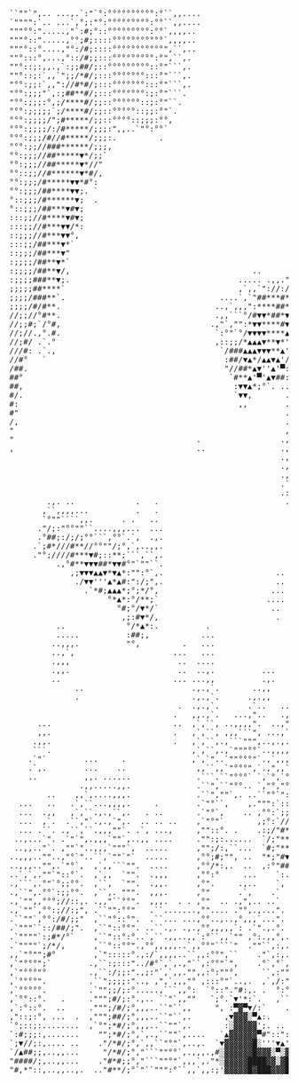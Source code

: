 <pre>
``""`",.. ...,.`:"`°:°°°°°°°°°°:°``,,....                       ,://°°°,              ....;*▲▲▼*#;".  ..... ....    .   
`"""":`.. ...`,°;:"°:°°°°°°°°°:°°``,,....                       `:/#:°°`.  ..        ...../▼''▼▼*;".  .,.......    ... .
"""°°:".....,"`:#;°::°°°°°°°°°:°°`,,,,..                        `;#*#:°`. ,`.        .....#'''▲▼#;".   ,,......    .....
"""°::".....,°°;#;::::°°°°°°°°°°°`,,,,..                        `;*▼▼;°`.."°,   .    .,...*''''▲//°.   .,......    .,...
"""°::°....,"°:/#;::::°°°°°°°°°°°",``,..                        "/*▼▼#:`".":`        .`.,,*''''▲#/°.   ,,.,....   .,`...
""°:::°,...,°::/#;;:::°°°°°°°°°:°",``,.                         "/▼▼▲*;`",°;`        .`,,`*'''''#/°.   ,,,,,...   ,``,,,
""°::;:,,.,`:;;##/;::°°°°°°°°°::°"```,.                         `/▼▲▲▼;`°`:/"   ...  .",,"▼▀'▀▀'▼/°.   ,`,,,.,..  ,"`,,,
""°::;:`,,`";;/*#/;:::°°°°°°°:::°"```,.                         "/▼▲'▼;";":/°,,, ..  .°`,°▼▀▀▀▀'▼/°.   ,`,,,,,..  ,"`,,,
"°°:;;:`,,"://#*#/;:::°°°°°°°:::°"```,.                         "#▼▲'▲;";°;#/°:`...  .°`,°▲'▀▀▀'▼#°.   ,`,,,,,,,  `"",`,
"°°:;;;"`,:;##**#/;:::°°°°°°°:;:°"```.                          "#▼▲'▲;°#:#*#:/".,...,°",°▲'▀▀▀'▼#°.   .`,,,,,,. .`""```
"°°:;;;:°,;/****#/;;::°°°°°°::;:°"``.                           "#▼''▲/:#;**#°/°.,,..,°"`°▲'▀▀▀'▼#°.   .```,,,. ..`°"`""
°°°:;;;;;`;/****#/;;::°°°°°::;;:°"`.                           ."#▼'''/:#/*▼*:#:,,`,.,°"`°▲'▀'''▲#°.    ,```,`. ..`°"`""
°°°:;;;;/";#*****/;;::°°°°::;;;:°°,                            ."#▲'''#:#/*▼▼;#:,,``,,°°`°▼'▀▲''▲#°.    ,`````....`,,"""
°°°:;;;;/:/#*****/;;;:",,..`"°:°°`                             ."#▲'▀'#°//*▼*/#:,,""`,"°":▲▼**▲▀▲#°.    `"````....,  `"°
°°°:;;;/#//#*****/;;;:.         .                              ."#▲'▀'#::;/**;#:,`""``°°°;/, `#;▲#°.    `"````. .,. .,"°
°°°:;;//###******/;;;,                                         ."#▲'▀▀*°°/:*▼;;°,`°:"`°°°/"  .°`#;,     ,"```, .,,.."`°°
°°:;;;//##*****▼*/;;`                                          ."#▲▀▀'▼°:/:;:;;°,`:/:":°°/"   ,.,.      .""``...,,"``,°°
°°:;;;//##*****▼*//"                                           ."*'▀▀▀▼:;#;/":/°``:#;°:::;,             .""``...,,:` .°°
°°::;;//#******▼*#/,                                            "*'▀▀'▼;/▼/#°:/°``:*;::::;.              ""`. .,``.` ,°°
°°:;;;/#*****▼▼*#°:                                            .°*'▀▀'▼;#▲#*°:#:"":*//:;//.              """. .,``,".,°°
°°:;;;/##****▼▼;. `                                            .°*'▀▀▀▼;#▲**:/*;°":*/#;;##.              `"". .,`",°.,°:
°::;;;/#******▼;  .                                            .°*'▀▀▀▲/*'*▼;#*/:°:*/#:;##.              ."`. .,```:,`°:
°::;;;/##***▼#▼;                                               .°*'▼:;▼#▼'▼▼/▼▼/;::*#/":##.              .``. .```";``°:
:::;;//#****▼#▼;                                               .°▼▲,  "*▼'▲▲#'▼/;°;*#/.;**.              .``. .```°/"`:;
:::;;//#***▼▼/*:                                               .°▼;   ,▼▼'▲▲*'▲#;":**:.:::               .``. .`"":#°`°;
::;;;//#***▼▼°,                                                .°`    `▲▼'▼**'▲#/":*#,.`                 .,.  .`":;*°`°;
:::;;/##***▼*`                                                  .     `▲▼▀*,/'▲▼:`:*#,                   ..   .`":/*:":;
::;;;/##***▼"                                                         "'▲'# °▀▲▲:":*#.                   ..   .`":#▼/":/
:;;;;/##**▼*`                                                         "▲;`° °▀▲▲;":▼/                         .`";#*#°:/
:;;;;/##**▼/,                                       ..             ..."*"`:.;'▲▲▼#;/;                         ."°;#/*°:/
:;;;;###**▼;.                                    ..... .,,."::°°°°°/;.;▲**▼*▲▀▀▀░▀▲/".    .                   .":/;"▼::/
;;;;;##****`                                     ,`,,`"://:/▲▲'''▲''#`#▀░░░▓▓▓▓▓▓▓▀/`.                        .°:#° #///
;;;;/###**`.                                 ....`,`"##***#*▲▀░░░░░'#"/▀░▓▓▓▓▓▓▓▀▲::/.                        .":*: `###
;;;;/#/#**.                                 ..,`,,,":****##*▲'░░░░░'#:/▀░░░▓▓▀▲*°:##,                          `;#: ,*##
//;;//°#**.                                 .,,```°/#▼▼*##*▼▲'▀░░░░▀#::▀▓▓▓▀▼°°°#;"        ...            .    ,:#: `▼*#
//;;#;`/°#,                                .,"`,"":*▼▼****#▼▲▀░░░▓▓▲°;°▼▼#:,"*;°,       ......            .     ``. ,▼▼*
//;//.,°.#.                                 `:°"`°/▼▼▼▼****▲'░░▓▓▀*,°/:..   `,         ........          ...         #▲▼
//;#/ .`.°                                  ,::;;/*▲▲▲▼**▼*'░▓▓▲;°:;;/;.,...           ........          ....        ,*▲
///#: .`.,                                   `/###▲▲▲▼▼▼**▲'*#/""#;;,";,",,.           ........          ....         `#
//#°   `                                      :##/▼▲*/▲▲▼▲'/. "▼▼,    "``,`°.          ........         ......         :
/##.                                          "//##*▲▼''▲'▀:. `".     .,,,/;`          .........        .......        :
##°                                            `#**▲'▀'▲▼##:..         .`:°.            .......          ......        :
##,                                             :▼▼▲*;°`. ..,.         .:°              .......        .........     ..;
#/.                                             `▼▼,       .,.         ,`                ......       ...........   .``;
#:                                               ,,        .,.         °                  ....          .........   ."`.
#"                                                         .,.        .:.                 ...           .........   .   
/,                                                         .,.                            .             ......... .     
"                                                          ,,.      .                                   .   ......      
"                                       .                 .,,.  ..  .                                   .    ....       
,                                       ..                .,`. ... ..                                       .....       
                                                          .,`. ......                                       .....       
                                                          .,`,.......                                       .....       
                                                          .,°;`.,....       .                               .....       
                                                          .`*#.,,....       . ..      .                      .....    . 
                                                          .:/ .,`,. ..      ..,.    ...                     ......    . 
        .,. ..             .   .                           .. .,`,  ..     ...,,   ..,,.                    ...       . 
       ,``,,,,...          .   .                              .`", ..      ...,.  ..,,,,.                             . 
       `°""````,,.      . .   ..                             .,`", ..      .,,,. ...,``,...                      .      
      ."/;:"°°""``....,,,...  ...                            .,`",          ,,`...,,```,...                     ..      
      .°##;:/;/;°°```,°°`.`,  .,.                            .,`",   .`,   .,.`,..,,`"``.....     ....          ..     .
     .`;#*///#**//°°""/;°,`,..,,.                            .``",...;*:.."",,``..,,`°"`,.....   .`...                 .
     ."°;////#***▼#;::**;```,``,.                            .```,..,▼▲/."*;`,`,..,``°°`,.,,.....`",....     ..     .  .
          .,°#**▼▼▼##*▼▼#°"`""``.                            .""`....:°".°▲/`,`,,.,`"°:``,`,..,,`"",,,..    ....  ...  .
             ,;▼▼▼▲▲▼*▼▲*:"":°`,.                        ..  ,"` .....,",:▲/````,,,`":°``,`,.,``""°`,,,,... .,..  ... ..
              ./▼▼'''▲*▲#:":/;",.                        ..  ,,.  ...,`",;▲:````,,,`"::``,`,,```"°°``,,`,.. .,..  .,... 
                .`*#;▲▲▲*;°;*/°,                        ...  .    .,.,"",;/`,````,,`°::"``"..`""°:°`"```,...,,,.  .,... 
                     °*▲*:°/**;`                       ....      ....`"°``..,````,`"";:"""",,""°°:°"""""`,,.,`,.  .,,.. 
                       °#;°/▼*/`                        ..       .,,,`"°`..,```"",`"°;;""°"`""°°:;°°°°°"`,,.,,,,   .... 
                        ,;:#▼*/,                         .        ,,,`°:`,.```":"`"°:;:""°°°/""°:;°"°:°°``,.,,`,   .,,. 
          ..             °/*▲*:.          .                       .,`"::`,.```":°`"°:;:""°":#:":;:°°°:::"``,```,    ,`. 
          .....          :##;,           ...                       .`°::",.``"°:°""°:;:°°°`;▼#;/*;°°°:;;°``,,.,,    ,,. 
         ..,,,.          "°,         .   ...                       .`::::`,"""",`"°°:;:"°:"/▲'''▲#°°":;;°,,,.       .,,.
         ..,`,                     ...   ...                       .`:;::°`°°°. `"°::;:"::°*▀▓█▓▀*°:"""``..,        .`,.
         .,,,                       ..  ....                       .`::;:°"°°°. "°°::;:°:::▼░▓██░;°:, .  . ,        .`..
         .,,.                       ..  ..,.          ...          .`:;;;:°°°`  ,:°°:;:°::/*▼▓█░:":°,      ,            
         ..                        ... ...,,          .,.           `:;;/:°:"`  .°:::;:°;#*▼°:;°:/°°,      .            
              ..                       .,.,`.       ..,,      .    .":;/#::°``   `:::;;°#▼##;::;/...       .            
              .                        .,.,`.      .,.,,    ..`,    ";//#;::",   `;::;;:;`  ,,.                         
                                    .  .,.,`.      .`..   ...,``. .."/#/#/;:".   ."°:;/:`                       .       
                                   .   ,,.,`.   ...,"..   .,,`"".,°°°/*;///;°,    .`:;#;°                       ..      
      ...                          ..  ,`,``, ..,,,,".  ..,",`"`.`▼▼*:#///#/:`    .`:;##"          .    .       ..      
      ,,.                          .   ,`,``, ,,,```", ...,``""",`*▀'▼/;##*/:`... .`:/**.       .. ..  ....     ...     
     .,,.                          .   ,`,``,.,```""",..,.,.`"°°`""*▀▼`:#*▼#;`.`. .`;/:`        .....  ....     ...     
     ```.                              ,`,``,.,`"""°°`..,,,,`"°°":",`,.;##▲*;`.",..,°`          .....  ....     ..     .
    .`"`        ...     .              ,`,`"..`""°°°"`.,`,,,:°°°°::°,`.;*#;#;`,°,.               ....  .....     .    ..
    .`,.        ...    ..               ,,``,,`"°°°",`.,",,`:":::::;:°`#▀▀▼/;"`°"`.               ...    ...    ..   .,.
    ..          ,,. ......              .```.``"°°°` `,`°,`°:"::::;;;;:°#'/:/"`;:°.                ..      .    .... .,.
               .,,.....,,.              .``",``"°°.. `,"°,"°:"°:::;//;;, `,:;"`##°                ..       ..   ........
        ..    ,,`,....,,,.              .``",""`,. ..``"°`"::°":::;##//`  ,°°,`**`                ....    ..    ...... ,
  ...   ..   .`,``...,,,,.     .        .`"°``,    ,.""":`::°°"°::/####`  ..``"▼"                  ,`,   ..... .,,,... ,
  ...  .,,   ,`,``.,.,``,.   . ..       .`"°`,    .. ,°°:`;;:;°::;/****`. ..`°":                  .,",  ...,.. .``,.,, ,
  ...  ,`.  .``,"`.,.,`",.  .. .. ..    ,`"°"`       ,;°:`//;#°:;##;/°/`. .,"°`     ..            ,"°,.,..,,,. .,,,,,,..
  ... .``. .,``,``.,,,""`. .`, ...,     ,""::°. .    .:;/"#*#*:;;:".  .`..,,`:`    .,.            ,""`.",,,,,.  .`,,,,.,
 ..,...`". .`"`",.,,,`""`,..,, ....     ."":;:......  `/;"**#▼;;/:     "..,`":°  ..,",,           .`°°,",,,,,.   ,`,,,.,
 ..,,.."`. ,""`"..,,,`"""`,  .....      ,"";/:,``...  `#;"***▲/;/`     ",.`"°;°....`"°`.  .        .°:`".,``,.   ,`,``,,
..,,,..""..,"°`"..``,`""`"`  .....      ,°°;#;"", ..  "*;"#▼▼▲#//`     ",.`":;:.,..,°;`.  .         .,`..`"`,,   ,``````
..,,,.."",.`"°`,  ,`,,```"".  ....      ,°°/*:,.  ..  ,:°"##:/▼:.     .:`.`°:;:,,,."*#". .. .        ." .,`,..   .```"`"
..`,`,.""`"::°`.  ,`,,  `"".  .,,,      ,°°:°     ...    `:. "°.      .°`.`::;:,,.°▲░▼". .,..  ..    ,:    .      ,"`°"°
.,```,.°"`°;;°°.  ,``,  `"".  .,,.      ,°".     .,..    `,            ...";:;:`,`▲▓▓▲"...,,  ..     `:           .""°°:
.,``",.°°`:;;°°.  ,``,. """.  ,,,.      ,°"      .`,    .`              ,.";;//"`,*▀▲`,..."`...      ,,           ,"":;:
.,`"",,°°°;//::,. .,,"``°°".  ,,,.  . . ,°"  .. .,",.. ..`             .`.°;;##°","`, ...."",``...                ."":/;
.,`""`,°°:;//:;", .``"":°°"   .``.......,°".... ."°,.,...".            .",:///*""`. ...,.,"""°:,..                ,"°;/:
.``""`,°°:/#/;;"  ,``"°::°".  .``... ...,°°..,..,°,,,`...".             ``//;:/°°`.....,.,"`;#/`...               ,"°/#;
.`"""``::/##/;".  ,``"::°°". ..``.,. .,.,°°,,,,,`: .`".,.°.   ..        .://:,.°°`.,,..`.,°°##:....                `://;
.`""""`:;#*/°`    ,``"::°:°..`,``.,,..,,`:°``,,`"" ,°:.,,°,.  ...       ,/#/,  ."".,``,`,";#*:  .,.                ";///
.`""""`;/*/,      ,``°::°°".,°°,,,,,..`,,°°"````"  .""``,:,....,,       ,**;    `°,`°",`,"/▼"   .,..               "///:
,,`"°"";#°        ,`":::::°.,:/`,,,,..``,,:°°",``    ."`,:,....`,       `▼▼°    `°,";°,","#*,    ,..               `//#:
,`"°°°";`        .,``:;:::"../#°`,`,.,"``,:°°"`",    .°`,°`,,,.`,       `;",    `°,°#:`"`°/,      ..               .::"`
,`"°°°"°         .,``:/;;:".,;:"`,`,,."",,:°:""°,     ``,:"",```,.,.        ... ,°`:*;`°`".       .,,            .  :,  
,`°°°°".         .``";;;;:".., ,",`,,,"° ,:::°"`..,.  ,`,/:"`"``,,`", ..   .:;"..:`;▼/"°""      ..";`            .. .   
,`°°°°°.         .`"";;/;:°.....,```,,°:  `°::"."#:,. .  °:°""`"`,"°°°/:::°/▼▼:,°°"#▼#":"°.     .,#/".           ..     
,`°°::°.   .     .""";#/;:°.,.. ``"`,,""   `;°.`▼'*:`.   ,``°°""``"°;▲'▲▼▼▲▲'▲*▼#°°*▲#"°"`      ."*#`.            .,.   
,`:°::°.  ..     .""";/#/;°,,,..``"``,,     ", :▀▓▀▼/:`    .°""""`"°/▀▀*▼▲''▀░░░▼::▼▼*°"",      ,°▼▼/",.         ,#;""`.
,"::;:°, ...  .  ,""";##/;°,,,..``"``,.       ,▼▓▓▓░▀▲:.    `""°°`°:/▲//▼▲░░▀░▓▓#":°`*;°".      ,°▼▀'▼/",.      `▲▓▀▼;"`
`°;::;:........  ,`°";*#/;°,,,..``""`,.       :░▓▓▓▓▓';. ..  `°°;°;//;;#▼▀▓▀▼▼*/,`;" :/:".      ,°▼░█░'#:.    ,:▲██▓▲;°,
`:#;;;:,.......    "";*#/;°,`,.,``""`,....   `▲▓▓▓▓▓▓▀#"::":"`°°//;;#//#▲░▲#/:..,°/" °#:".      ,:#░██▓▀#`.  `#░███░▼/°`
`;▼//;:,.... ..    ."/*#/;°,`,,``"°"`,..,.  `▼▓▓▓▓▓▓█░'''▼▲'▼:``°*/:*#/*▼*/##:,.:;°. °*:".     .`:/▀███▓'#°`:▼░████░*/:/
`/▲##;;,..,,...     "/*#/;°,"```""°°`,.,,,.,#░▓▓▓▓▓▓█▓▓▓░▀░▓▀▼:°°/;:***▼**###:``#°`  °*:".     .`;/'█████░'▀▓▓▓████░*/*'
"####/;,..,,...    ."#*#;;°,"```""°"`,,,`,."*░▓▓▓▓▓████▓▓░▓█▓░▲▼*#;;#▼▲▲▼*##*:`°▼,,  °*:".    .,`;*▓███████████████▓▼#▲▀
"#,*"::,..,,..,.  .."#**/;°`"``""":°``,,`,,:;'▓▓▓▓▓█▓███▓▓▓██▀*▲░░'▲*#▲'▼▼***/:°",.  ,#;".    .,"#▀▓████████████████▲#▼▀
</pre>